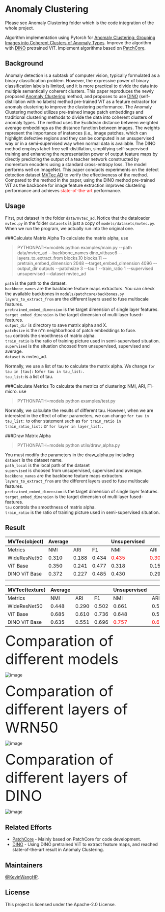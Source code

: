 # Anomaly Clustering
Please see Anomaly Clustering folder which is the code integration of the whole project.

Algorithm implementation using Pytorch for 
[Anomaly Clustering: Grouping Images into Coherent Clusters of Anomaly Types](https://openaccess.thecvf.com/content/WACV2023/html/Sohn_Anomaly_Clustering_Grouping_Images_Into_Coherent_Clusters_of_Anomaly_Types_WACV_2023_paper.html). 
Improve the algorithm with 
[DINO](https://openaccess.thecvf.com/content/ICCV2021/html/Caron_Emerging_Properties_in_Self-Supervised_Vision_Transformers_ICCV_2021_paper.html) 
pretrained ViT. Implement algorithms based on 
[PatchCore](https://openaccess.thecvf.com/content/CVPR2022/html/Roth_Towards_Total_Recall_in_Industrial_Anomaly_Detection_CVPR_2022_paper.html).


## Background

Anomaly detection is a subtask of computer vision, typically formulated as a binary classification problem. However, the
expressive power of binary classification labels is limited, and it is more practical to divide the data into multiple 
semantically coherent clusters. This paper reproduces the newly proposed 
[Anomaly Clustering](https://openaccess.thecvf.com/content/WACV2023/html/Sohn_Anomaly_Clustering_Grouping_Images_Into_Coherent_Clusters_of_Anomaly_Types_WACV_2023_paper.html) 
method, and proposes to use 
[DINO](https://openaccess.thecvf.com/content/ICCV2021/html/Caron_Emerging_Properties_in_Self-Supervised_Vision_Transformers_ICCV_2021_paper.html) 
(self-distillation with no labels) method pre-trained ViT as a feature extractor for anomaly clustering to improve the 
clustering performance. The Anomaly Clustering method utilizes pre-trained image patch embeddings and traditional 
clustering methods to divide the data into coherent clusters of anomaly types. The method uses the Euclidean distance 
between weighted average embeddings as the distance function between images. The weights represent the importance of 
instances (i.e., image patches, which can highlight defective regions and they can be computed in an unsupervised way or
in a semi-supervised way when normal data is available. The DINO method employs label-free self-distillation, 
simplifying self-supervised training and enhancing the representation power of output feature maps by directly 
predicting the output of a teacher network constructed by momentum encoders using a standard cross-entropy loss. The 
model performs well on ImageNet. This paper conducts experiments on the defect detection dataset 
[MVTec AD](https://openaccess.thecvf.com/content_CVPR_2019/html/Bergmann_MVTec_AD_--_A_Comprehensive_Real-World_Dataset_for_Unsupervised_Anomaly_CVPR_2019_paper.html) 
to verify the effectiveness of the method. Compared to the method in the paper, using the DINO method pre-trained ViT 
as the backbone for image feature extraction improves clustering performance and achieves 
<font color=red>state-of-the-art</font> performance.


## Usage

First, put dataset in the folder `data/mvtec_ad`. Notice that the dataloader `mvtec.py` in the folder `datasets` is just
a copy of `models/datasets/mvtec.py`. When we run the program, we actually run into the original one.

###Calculate Matrix Alpha
To calculate the matrix alpha, use
>PYTHONPATH=models python examples/main.py --path data/mvtec_ad --backbone_names dino_vitbase8 --layers_to_extract_from blocks.10 blocks.11 --pretrain_embed_dimension 2048 --target_embed_dimension 4096 --output_dir outputs --patchsize 3 --tau 1 --train_ratio 1 --supervised unsupervised --dataset mvtec_ad

`path` is the path to the dataset. <br>
`backbone_names` are the backbone feature maps extractors. You can check the available backbones in 
`models/patchcore/backbones.py` <br>
`layers_to_extract_from` are the different layers used to fuse multiscale features. <br>
`pretrained_embed_dimension` is the target dimension of single layer features.<br>
`target_embed_dimension` is the target dimension of multi layer fused-features.<br>
`output_dir` is directory to save matrix alpha and X. <br>
`patchsize` is the n*n neighborhood of patch embeddings to fuse. <br>
`tau` controls the smoothness of matrix alpha. <br>
`train_ratio` is the ratio of training picture used in semi-supervised situation.<br>
`supervised` is the situation choosed from unsupervised, supervised and average.<br>
`dataset` is mvtec_ad.

Normally, we use a list of tau to calculate the matrix alpha. We change `for tau in [tau]:` to`for tau in tau_list:`.<br>
`tau_list:`is a list of tau.

###Calculate Metrics
To calculate the metrics of clustering: NMI, ARI, F1-micro. use 
>PYTHONPATH=models python examples/test.py

Normally, we calculate the results of different tau. However, when we are interested in the effect of other parameters, 
we can change `for tau in tau_list:` to other statement such as `for train_ratio in train_ratio_list:` 
or `for layer in layer_list:`.

###Draw Matrix Alpha
>PYTHONPATH=models python utils/draw_alpha.py

You must modify the parameters in the draw_alpha.py including <br>
`dataset` is the dataset name.<br>
`path_local` is the local path of the dataset<br>
`supervised` is choosed from unsupervised, supervised and average.<br>
`backbone_names` are the backbone feature maps extractors. <br>
`layers_to_extract_from` are the different layers used to fuse multiscale features. <br>
`pretrained_embed_dimension` is the target dimension of single layer features.<br>
`target_embed_dimension` is the target dimension of multi layer fused-features.<br>
`tau` controls the smoothness of matrix alpha. <br>
`train_ratio` is the ratio of training picture used in semi-supervised situation.<br>

## Result
| MVTec(object)  | Average |        |        | Unsupervised |        |        | Supervised |        |        |
|----------------|---------|--------|--------|--------------|--------|--------|------------|--------|--------|
| Metrics        | NMI     | ARI    | F1     | NMI          | ARI    | F1     | NMI        | ARI    | F1     |
| WideResNet50   | 0.310   | 0.188  | 0.434  |<font color=red>0.435</font>|<font color=red>0.305</font>|<font color=red>0.544</font>| 0.561      | 0.419  | 0.623  |
| ViT Base       | 0.350   | 0.241  | 0.477  | 0.318        | 0.154  | 0.448  | 0.459      | 0.305  | 0.567  |
| DINO ViT Base  | 0.372   | 0.227  | 0.485  | 0.430        | 0.292  | 0.543  | <font color=red>0.608</font> |<font color=red>0.496</font>|<font color=red>0.696</font>|
|                |         |        |        |              |        |        |            |        |        |

| MVTec(texture) | Average |        |        | Unsupervised |        |        | Supervised |        |        |
|----------------|---------|--------|--------|--------------|--------|--------|------------|--------|--------|
| Metrics        | NMI     | ARI    | F1     | NMI          | ARI    | F1     | NMI        | ARI    | F1     |
| WideResNet50   | 0.448   | 0.290  | 0.502  | 0.661        | 0.559  | 0.710  | 0.672      | 0.578  | 0.740  |
| ViT Base       | 0.685   | 0.610  | 0.736  | 0.648        | 0.569  | 0.728  | 0.727      | 0.654  | 0.786  |
| DINO ViT Base  | 0.635   | 0.551  | 0.696  |<font color=red>0.757</font>|<font color=red>0.686</font>| <font color=red>0.806</font> | <font color=red>0.790</font> |<font color=red>0.741</font>|<font color=red>0.857</font>|

<font size=200>Comparation of different models</font><br>

![image](https://github.com/KevinWangHP/Anomaly-Clustering/blob/master/picture/2.jpg)

<font size=200>Comparation of different layers of WRN50</font><br>

![image](https://github.com/KevinWangHP/Anomaly-Clustering/blob/master/picture/1.jpg)

<font size=200>Comparation of different layers of DINO</font><br>

![image](https://github.com/KevinWangHP/Anomaly-Clustering/blob/master/picture/3.jpg)

## Related Efforts

- [PatchCore](https://github.com/amazon-science/patchcore-inspection) - Mainly based on PatchCore for code development.
- [DINO](https://github.com/facebookresearch/dino) -  Using DINO pretrained ViT to extract feature maps, and reached 
state-of-the-art result in Anomaly Clustering.

## Maintainers

[@KevinWangHP](https://github.com/KevinWangHP).


## License

This project is licensed under the Apache-2.0 License.
